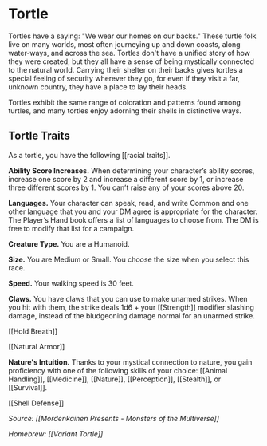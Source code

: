 
# Tortle

Tortles have a saying: "We wear our homes on our backs." These turtle folk live on many worlds, most often journeying up and down coasts, along water-ways, and across the sea. Tortles don't have a unified story of how they were created, but they all have a sense of being mystically connected to the natural world. Carrying their shelter on their backs gives tortles a special feeling of security wherever they go, for even if they visit a far, unknown country, they have a place to lay their heads.

Tortles exhibit the same range of coloration and patterns found among turtles, and many tortles enjoy adorning their shells in distinctive ways.

## Tortle Traits

As a tortle, you have the following [[racial traits]].

**Ability Score Increases.** When determining your character’s ability scores, increase one score by 2 and increase a different score by 1, or increase three different scores by 1. You can’t raise any of your scores above 20.

**Languages.** Your character can speak, read, and write Common and one other language that you and your DM agree is appropriate for the character. The Player’s Hand­ book offers a list of languages to choose from. The DM is free to modify that list for a campaign.

**Creature Type.** You are a Humanoid.

**Size.** You are Medium or Small. You choose the size when you select this race.

**Speed.** Your walking speed is 30 feet.

**Claws.** You have claws that you can use to make unarmed strikes. When you hit with them, the strike deals 1d6 + your [[Strength]] modifier slashing damage, instead of the bludgeoning damage normal for an unarmed strike.

[[Hold Breath]]

[[Natural Armor]]

**Nature's Intuition.** Thanks to your mystical connection to nature, you gain proficiency with one of the following skills of your choice: [[Animal Handling]], [[Medicine]], [[Nature]], [[Perception]], [[Stealth]], or [[Survival]].

[[Shell Defense]]

*Source: [[Mordenkainen Presents - Monsters of the Multiverse]]*

*Homebrew: [[Variant Tortle]]*